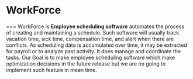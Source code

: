# WorkForce
===
WorkForce is <b>Employee scheduling software</b> automates the process of creating and maintaining a schedule. Such software will usually track vacation time, sick time, compensation time, and alert when there are conflicts. As scheduling data is accumulated over time, it may be extracted for payroll or to analyze past activity. It does manage and coordinate the tasks. 
Our Goal is to make employee scheduling software which make optimization decisions in the future release but we are no going to implement such feature in mean time.
